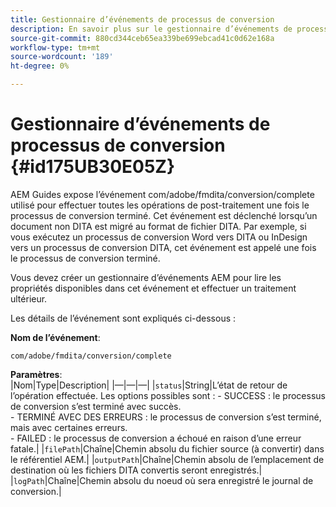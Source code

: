 ```yaml
---
title: Gestionnaire d’événements de processus de conversion
description: En savoir plus sur le gestionnaire d’événements de processus de conversion
source-git-commit: 880cd344ceb65ea339be699ebcad41c0d62e168a
workflow-type: tm+mt
source-wordcount: '189'
ht-degree: 0%

---
```


# Gestionnaire d’événements de processus de conversion {#id175UB30E05Z}

AEM Guides expose l’événement com/adobe/fmdita/conversion/complete utilisé pour effectuer toutes les opérations de post-traitement une fois le processus de conversion terminé. Cet événement est déclenché lorsqu’un document non DITA est migré au format de fichier DITA. Par exemple, si vous exécutez un processus de conversion Word vers DITA ou InDesign vers un processus de conversion DITA, cet événement est appelé une fois le processus de conversion terminé.

Vous devez créer un gestionnaire d’événements AEM pour lire les propriétés disponibles dans cet événement et effectuer un traitement ultérieur.

Les détails de l’événement sont expliqués ci-dessous :

**Nom de l’événement**:

```HTTP
com/adobe/fmdita/conversion/complete 
```

**Paramètres**:\
|Nom|Type|Description| |—|—|—| |`status`|String|L’état de retour de l’opération effectuée. Les options possibles sont : - SUCCESS : le processus de conversion s’est terminé avec succès. <br> - TERMINÉ AVEC DES ERREURS : le processus de conversion s’est terminé, mais avec certaines erreurs. <br>- FAILED : le processus de conversion a échoué en raison d’une erreur fatale.| |`filePath`|Chaîne|Chemin absolu du fichier source \(à convertir\) dans le référentiel AEM.| |`outputPath`|Chaîne|Chemin absolu de l’emplacement de destination où les fichiers DITA convertis seront enregistrés.| |`logPath`|Chaîne|Chemin absolu du noeud où sera enregistré le journal de conversion.|
